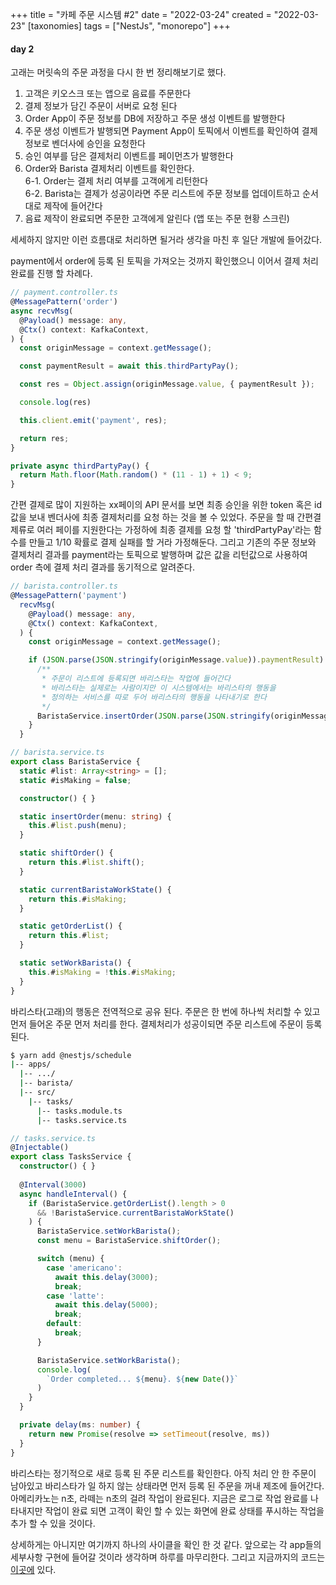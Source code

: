 +++
title = "카페 주문 시스템 #2"
date = "2022-03-24"
created = "2022-03-23"
[taxonomies]
tags = ["NestJs", "monorepo"]
+++

#### day 2
고래는 머릿속의 주문 과정을 다시 한 번 정리해보기로 했다.
1. 고객은 키오스크 또는 앱으로 음료를 주문한다
2. 결제 정보가 담긴 주문이 서버로 요청 된다
3. Order App이 주문 정보를 DB에 저장하고 주문 생성 이벤트를 발행한다
4. 주문 생성 이벤트가 발행되면 Payment App이 토픽에서 이벤트를 확인하여 결제 정보로 벤더사에 승인을 요청한다
5. 승인 여부를 담은 결제처리 이벤트를 페이먼츠가 발행한다
6. Order와 Barista 결제처리 이벤트를 확인한다.<br>
  6-1. Order는 결제 처리 여부를 고객에게 리턴한다<br>
  6-2. Barista는 결제가 성공이라면 주문 리스트에 주문 정보를 업데이트하고 순서대로 제작에 들어간다
7. 음료 제작이 완료되면 주문한 고객에게 알린다 (앱 또는 주문 현황 스크린)

세세하지 않지만 이런 흐름대로 처리하면 될거라 생각을 마친 후 일단 개발에 들어갔다.

payment에서 order에 등록 된 토픽을 가져오는 것까지 확인했으니 이어서 결제 처리 완료를 진행 할 차례다.
```ts
// payment.controller.ts
@MessagePattern('order')
async recvMsg(
  @Payload() message: any,
  @Ctx() context: KafkaContext,
) {
  const originMessage = context.getMessage();

  const paymentResult = await this.thirdPartyPay();

  const res = Object.assign(originMessage.value, { paymentResult });

  console.log(res)

  this.client.emit('payment', res);

  return res;
}

private async thirdPartyPay() {
  return Math.floor(Math.random() * (11 - 1) + 1) < 9;
}
```
간편 결제로 많이 지원하는 xx페이의 API 문서를 보면 최종 승인을 위한 token 혹은 id 값을 보내 벤더사에 최종 결제처리를 요청 하는 것을 볼 수 있었다.
주문을 할 때 간편결제류로 여러 페이를 지원한다는 가정하에 최종 결제를 요청 할 'thirdPartyPay'라는 함수를 만들고 1/10 확률로 결제 실패를 할 거라 가정해둔다.
그리고 기존의 주문 정보와 결제처리 결과를 payment라는 토픽으로 발행하며 값은 값을 리턴값으로 사용하여 order 측에 결제 처리 결과를 동기적으로 알려준다.

```ts
// barista.controller.ts
@MessagePattern('payment')
  recvMsg(
    @Payload() message: any,
    @Ctx() context: KafkaContext,
  ) {
    const originMessage = context.getMessage();

    if (JSON.parse(JSON.stringify(originMessage.value)).paymentResult) {
      /**
       * 주문이 리스트에 등록되면 바리스타는 작업에 들어간다
       * 바리스타는 실제로는 사람이지만 이 시스템에서는 바리스타의 행동을
       * 정의하는 서비스를 따로 두어 바리스타의 행동을 나타내기로 한다
       */
      BaristaService.insertOrder(JSON.parse(JSON.stringify(originMessage.value)).name)
    }
  }
```
```ts
// barista.service.ts
export class BaristaService {
  static #list: Array<string> = [];
  static #isMaking = false;

  constructor() { }

  static insertOrder(menu: string) {
    this.#list.push(menu);
  }

  static shiftOrder() {
    return this.#list.shift();
  }

  static currentBaristaWorkState() {
    return this.#isMaking;
  }

  static getOrderList() {
    return this.#list;
  }

  static setWorkBarista() {
    this.#isMaking = !this.#isMaking;
  }
}
```
바리스타(고래)의 행동은 전역적으로 공유 된다. 주문은 한 번에 하나씩 처리할 수 있고 먼저 들어온 주문 먼저 처리를 한다.
결제처리가 성공이되면 주문 리스트에 주문이 등록 된다.

```bash
$ yarn add @nestjs/schedule
|-- apps/
  |-- .../
  |-- barista/
  |-- src/
    |-- tasks/
      |-- tasks.module.ts
      |-- tasks.service.ts
```
```ts
// tasks.service.ts
@Injectable()
export class TasksService {
  constructor() { }
  
  @Interval(3000)
  async handleInterval() {
    if (BaristaService.getOrderList().length > 0
      && !BaristaService.currentBaristaWorkState()
    ) {
      BaristaService.setWorkBarista();
      const menu = BaristaService.shiftOrder();

      switch (menu) {
        case 'americano':
          await this.delay(3000);
          break;
        case 'latte':
          await this.delay(5000);
          break;
        default:
          break;
      }

      BaristaService.setWorkBarista();
      console.log(
        `Order completed... ${menu}. ${new Date()}`
      )
    }
  }

  private delay(ms: number) {
    return new Promise(resolve => setTimeout(resolve, ms))
  }
}
```
바리스타는 정기적으로 새로 등록 된 주문 리스트를 확인한다. 아직 처리 안 한 주문이 남아있고 바리스타가 일 하지 않는 상태라면
먼저 등록 된 주문을 꺼내 제조에 들어간다. 아메리카노는 n초, 라떼는 n초의 걸려 작업이 완료된다. 지금은 로그로 작업 완료를 나타내지만
작업이 완료 되면 고객이 확인 할 수 있는 화면에 완료 상태를 푸시하는 작업을 추가 할 수 있을 것이다.

상세하게는 아니지만 여기까지 하나의 사이클을 확인 한 것 같다. 앞으로는 각 app들의 세부사항 구현에 들어갈 것이라 생각하며 하루를 마무리한다.
그리고 지금까지의 코드는 <a href="https://github.com/tahott/cafe-msa">이곳에</a> 있다.
